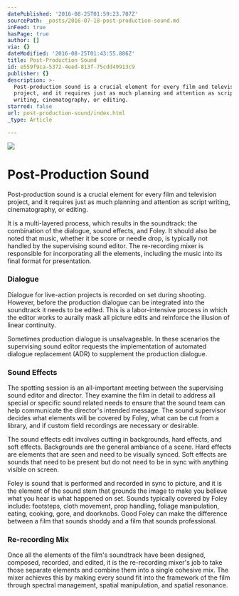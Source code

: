 ```yaml
---
datePublished: '2016-08-25T01:59:23.707Z'
sourcePath: _posts/2016-07-18-post-production-sound.md
inFeed: true
hasPage: true
author: []
via: {}
dateModified: '2016-08-25T01:43:55.886Z'
title: Post-Production Sound
id: e559f9ca-5372-4eed-813f-75cdd49913c9
publisher: {}
description: >-
  Post-production sound is a crucial element for every film and television
  project, and it requires just as much planning and attention as script
  writing, cinematography, or editing.
starred: false
url: post-production-sound/index.html
_type: Article

---
```

![](https://imgflo.herokuapp.com/graph/vahj1ThiexotieMo/aea62cb7db3c85441fea32d873da28c8/croprotate.jpg?cropheight=1553&cropwidth=2517&degrees=0&input=https%3A%2F%2Fthe-grid-user-content.s3-us-west-2.amazonaws.com%2F672b4e99-f2b9-4141-a387-148f40057a0c.jpg&x=0&y=0)

# Post-Production Sound

Post-production sound is a crucial element for every film and television project, and it requires just as much planning and attention as script writing, cinematography, or editing.

It is a multi-layered process, which results in the soundtrack: the combination of the dialogue, sound effects, and Foley. It should also be noted that music, whether it be score or needle drop, is typically not handled by the supervising sound editor. The re-recording mixer is responsible for incorporating all the elements, including the music into its final format for presentation.

### Dialogue

Dialogue for live-action projects is recorded on set during shooting. However, before the production dialogue can be integrated into the soundtrack it needs to be edited. This is a labor-intensive process in which the editor works to aurally mask all picture edits and reinforce the illusion of linear continuity.

Sometimes production dialogue is unsalvageable. In these scenarios the supervising sound editor requests the implementation of automated dialogue replacement (ADR) to supplement the production dialogue.

### Sound Effects

The spotting session is an all-important meeting between the supervising sound editor and director. They examine the film in detail to address all special or specific sound related needs to ensure that the sound team can help communicate the director's intended message. The sound supervisor decides what elements will be covered by Foley, what can be cut from a library, and if custom field recordings are necessary or desirable.

The sound effects edit involves cutting in backgrounds, hard effects, and soft effects. Backgrounds are the general ambiance of a scene. Hard effects are elements that are seen and need to be visually synced. Soft effects are sounds that need to be present but do not need to be in sync with anything visible on screen.

Foley is sound that is performed and recorded in sync to picture, and it is the element of the sound stem that grounds the image to make you believe what you hear is what happened on set. Sounds typically covered by Foley include: footsteps, cloth movement, prop handling, foliage manipulation, eating, cooking, gore, and doorknobs. Good Foley can make the difference between a film that sounds shoddy and a film that sounds professional.

### Re-recording Mix

Once all the elements of the film's soundtrack have been designed, composed, recorded, and edited, it is the re-recording mixer's job to take those separate elements and combine them into a single cohesive mix. The mixer achieves this by making every sound fit into the framework of the film through spectral management, spatial manipulation, and spatial resonance.